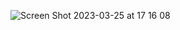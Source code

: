 ![Screen Shot 2023-03-25 at 17 16 08](https://user-images.githubusercontent.com/112072887/227705887-4500ea3a-dbda-42fe-82bc-ee3a8b576596.png)

